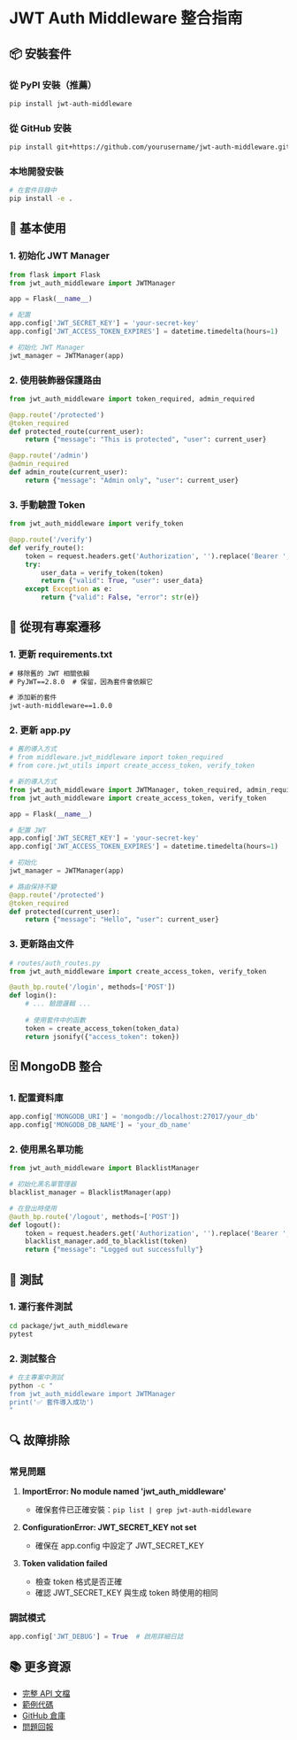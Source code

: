 # JWT Auth Middleware 整合指南

## 📦 安裝套件

### 從 PyPI 安裝（推薦）

```bash
pip install jwt-auth-middleware
```

### 從 GitHub 安裝

```bash
pip install git+https://github.com/yourusername/jwt-auth-middleware.git
```

### 本地開發安裝

```bash
# 在套件目錄中
pip install -e .
```

## 🔧 基本使用

### 1. 初始化 JWT Manager

```python
from flask import Flask
from jwt_auth_middleware import JWTManager

app = Flask(__name__)

# 配置
app.config['JWT_SECRET_KEY'] = 'your-secret-key'
app.config['JWT_ACCESS_TOKEN_EXPIRES'] = datetime.timedelta(hours=1)

# 初始化 JWT Manager
jwt_manager = JWTManager(app)
```

### 2. 使用裝飾器保護路由

```python
from jwt_auth_middleware import token_required, admin_required

@app.route('/protected')
@token_required
def protected_route(current_user):
    return {"message": "This is protected", "user": current_user}

@app.route('/admin')
@admin_required
def admin_route(current_user):
    return {"message": "Admin only", "user": current_user}
```

### 3. 手動驗證 Token

```python
from jwt_auth_middleware import verify_token

@app.route('/verify')
def verify_route():
    token = request.headers.get('Authorization', '').replace('Bearer ', '')
    try:
        user_data = verify_token(token)
        return {"valid": True, "user": user_data}
    except Exception as e:
        return {"valid": False, "error": str(e)}
```

## 🔄 從現有專案遷移

### 1. 更新 requirements.txt

```txt
# 移除舊的 JWT 相關依賴
# PyJWT==2.8.0  # 保留，因為套件會依賴它

# 添加新的套件
jwt-auth-middleware==1.0.0
```

### 2. 更新 app.py

```python
# 舊的導入方式
# from middleware.jwt_middleware import token_required
# from core.jwt_utils import create_access_token, verify_token

# 新的導入方式
from jwt_auth_middleware import JWTManager, token_required, admin_required
from jwt_auth_middleware import create_access_token, verify_token

app = Flask(__name__)

# 配置 JWT
app.config['JWT_SECRET_KEY'] = 'your-secret-key'
app.config['JWT_ACCESS_TOKEN_EXPIRES'] = datetime.timedelta(hours=1)

# 初始化
jwt_manager = JWTManager(app)

# 路由保持不變
@app.route('/protected')
@token_required
def protected(current_user):
    return {"message": "Hello", "user": current_user}
```

### 3. 更新路由文件

```python
# routes/auth_routes.py
from jwt_auth_middleware import create_access_token, verify_token

@auth_bp.route('/login', methods=['POST'])
def login():
    # ... 驗證邏輯 ...
  
    # 使用套件中的函數
    token = create_access_token(token_data)
    return jsonify({"access_token": token})
```

## 🗄️ MongoDB 整合

### 1. 配置資料庫

```python
app.config['MONGODB_URI'] = 'mongodb://localhost:27017/your_db'
app.config['MONGODB_DB_NAME'] = 'your_db_name'
```

### 2. 使用黑名單功能

```python
from jwt_auth_middleware import BlacklistManager

# 初始化黑名單管理器
blacklist_manager = BlacklistManager(app)

# 在登出時使用
@auth_bp.route('/logout', methods=['POST'])
def logout():
    token = request.headers.get('Authorization', '').replace('Bearer ', '')
    blacklist_manager.add_to_blacklist(token)
    return {"message": "Logged out successfully"}
```

## 🧪 測試

### 1. 運行套件測試

```bash
cd package/jwt_auth_middleware
pytest
```

### 2. 測試整合

```bash
# 在主專案中測試
python -c "
from jwt_auth_middleware import JWTManager
print('✅ 套件導入成功')
"
```

## 🔍 故障排除

### 常見問題

1. **ImportError: No module named 'jwt_auth_middleware'**

   - 確保套件已正確安裝：`pip list | grep jwt-auth-middleware`
2. **ConfigurationError: JWT_SECRET_KEY not set**

   - 確保在 app.config 中設定了 JWT_SECRET_KEY
3. **Token validation failed**

   - 檢查 token 格式是否正確
   - 確認 JWT_SECRET_KEY 與生成 token 時使用的相同

### 調試模式

```python
app.config['JWT_DEBUG'] = True  # 啟用詳細日誌
```

## 📚 更多資源

- [完整 API 文檔](README.md)
- [範例代碼](examples/)
- [GitHub 倉庫](https://github.com/yourusername/jwt-auth-middleware)
- [問題回報](https://github.com/yourusername/jwt-auth-middleware/issues)
